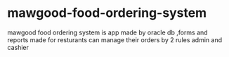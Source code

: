 # mawgood-food-ordering-system
mawgood food ordering system is app made by oracle db ,forms and reports made for resturants can manage their orders by 2 rules admin and cashier 
